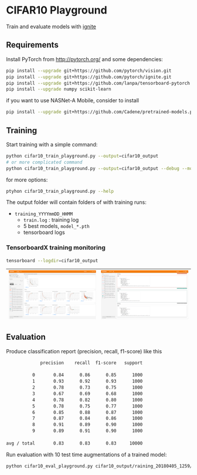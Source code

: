 # CIFAR10 Playground

Train and evaluate models with [ignite](https://github.com/pytorch/ignite)

## Requirements

Install PyTorch from http://pytorch.org/ and some dependencies:

```bash
pip install --upgrade git+https://github.com/pytorch/vision.git
pip install --upgrade git+https://github.com/pytorch/ignite.git
pip install --upgrade git+https://github.com/lanpa/tensorboard-pytorch.git
pip install --upgrade numpy scikit-learn
```

if you want to use NASNet-A Mobile, consider to install
```bash
pip install --upgrade git+https://github.com/Cadene/pretrained-models.pytorch.git
```  

## Training

Start training with a simple command:
```bash
python cifar10_train_playground.py --output=cifar10_output
# or more complicated command
python cifar10_train_playground.py --output=cifar10_output --debug --model=vgg16_bn --lr=0.0005234 --gamma=0.98 --restart_every=20 --imgaugs=imgaugs_YCbCr.py
```
for more options:
```bash
ptyhon cifar10_train_playground.py --help
```

The output folder will contain folders of with training runs:
- `training_YYYYmmDD_HHMM`
    - `train.log` : training log
    - 5 best models, `model_*.pth`
    - tensorboard logs

### TensorboardX training monitoring

```bash
tensorboard --logdir=cifar10_output
``` 

| ![tb_scalars](imgs/tb_scalars.png) | ![tb_scalars](imgs/tb_text.png) |
| --- | --- | 



## Evaluation

Produce classification report (precision, recall, f1-score) like this
```bash
             precision    recall  f1-score   support

          0       0.84      0.86      0.85      1000
          1       0.93      0.92      0.93      1000
          2       0.78      0.73      0.75      1000
          3       0.67      0.69      0.68      1000
          4       0.78      0.82      0.80      1000
          5       0.78      0.75      0.77      1000
          6       0.85      0.88      0.87      1000
          7       0.87      0.84      0.86      1000
          8       0.91      0.89      0.90      1000
          9       0.89      0.91      0.90      1000

avg / total       0.83      0.83      0.83     10000
```
Run evaluation with 10 test time augmentations of a trained model:
```bash
python cifar10_eval_playground.py cifar10_output/raining_20180405_1259/model_SqueezeNetV11BN_48_val_loss\=0.6439508.pth --output=cifar10_output --n_tta=10
```


 
